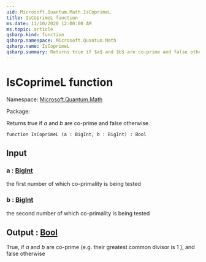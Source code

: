 ```yaml
---
uid: Microsoft.Quantum.Math.IsCoprimeL
title: IsCoprimeL function
ms.date: 11/10/2020 12:00:00 AM
ms.topic: article
qsharp.kind: function
qsharp.namespace: Microsoft.Quantum.Math
qsharp.name: IsCoprimeL
qsharp.summary: Returns true if $a$ and $b$ are co-prime and false otherwise.
---
```


# IsCoprimeL function

Namespace: [Microsoft.Quantum.Math](xref:Microsoft.Quantum.Math)

Package: [](https://nuget.org/packages/)


Returns true if $a$ and $b$ are co-prime and false otherwise.

```qsharp
function IsCoprimeL (a : BigInt, b : BigInt) : Bool
```


## Input

### a : [BigInt](xref:microsoft.quantum.lang-ref.bigint)

the first number of which co-primality is being tested


### b : [BigInt](xref:microsoft.quantum.lang-ref.bigint)

the second number of which co-primality is being tested



## Output : [Bool](xref:microsoft.quantum.lang-ref.bool)

True, if $a$ and $b$ are co-prime (e.g. their greatest common divisor is 1 ),and false otherwise
